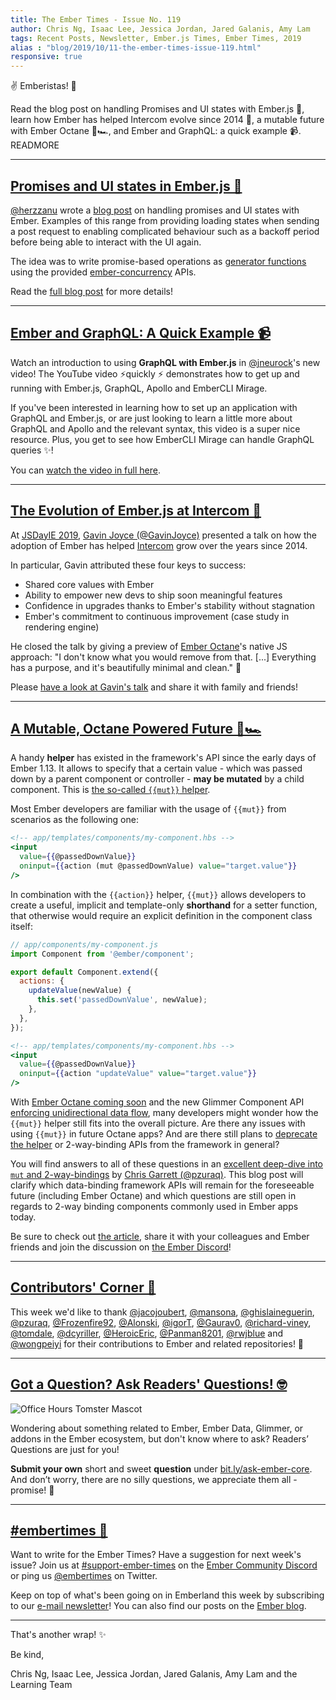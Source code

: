 ```yaml
---
title: The Ember Times - Issue No. 119
author: Chris Ng, Isaac Lee, Jessica Jordan, Jared Galanis, Amy Lam
tags: Recent Posts, Newsletter, Ember.js Times, Ember Times, 2019
alias : "blog/2019/10/11-the-ember-times-issue-119.html"
responsive: true
---
```


✌️ Emberistas! 🐹

Read the blog post on handling Promises and UI states with Ember.js 🔄,
learn how Ember has helped Intercom evolve since 2014 📖,
a mutable future with Ember Octane 🐹🏎,
and Ember and GraphQL: a quick example 📹.
READMORE

---

## [Promises and UI states in Ember.js 🔄](https://embersteps.com/promises-and-ui-states-in-ember-js/)

[@herzzanu](https://github.com/herzzanu) wrote a [blog post](https://embersteps.com/promises-and-ui-states-in-ember-js/) on handling promises and UI states with Ember. Examples of this range from providing loading states when sending a post request to enabling complicated behaviour such as a backoff period before being able to interact with the UI again.

The idea was to write promise-based operations as [generator functions](https://developer.mozilla.org/en-US/docs/Web/JavaScript/Reference/Statements/function*) using the provided [ember-concurrency](http://ember-concurrency.com) APIs.

Read the [full blog post](https://embersteps.com/promises-and-ui-states-in-ember-js/) for more details!

---

## [Ember and GraphQL: A Quick Example 📹](https://www.youtube.com/watch?v=YxRvXgDIHW8)

Watch an introduction to using **GraphQL with Ember.js** in [@jneurock](https://github.com/jneurock)'s new video! The YouTube video ⚡️quickly ⚡️ demonstrates how to get up and running with Ember.js, GraphQL, Apollo and EmberCLI Mirage.

<!--alex ignore just-->
If you've been interested in learning how to set up an application with GraphQL and Ember.js, or are just looking to learn a little more about GraphQL and Apollo and the relevant syntax, this video is a super nice resource. Plus, you get to see how EmberCLI Mirage can handle GraphQL queries ✨!

You can [watch the video in full here](https://www.youtube.com/watch?v=YxRvXgDIHW8).

---

## [The Evolution of Ember.js at Intercom 📖](https://www.youtube.com/watch?v=NoCxHTxpmSQ)

At [JSDayIE 2019](https://www.jsday.org/), [Gavin Joyce (@GavinJoyce)](https://github.com/GavinJoyce) presented a talk on how the adoption of Ember has helped [Intercom](https://www.intercom.com/) grow over the years since 2014.

In particular, Gavin attributed these four keys to success:

- Shared core values with Ember
- Ability to empower new devs to ship soon meaningful features
- Confidence in upgrades thanks to Ember's stability without stagnation
- Ember's commitment to continuous improvement (case study in rendering engine)

He closed the talk by giving a preview of [Ember Octane](https://emberjs.com/editions/octane)'s native JS approach: "I don't know what you would remove from that. [...] Everything has a purpose, and it's beautifully minimal and clean." 💙

Please [have a look at Gavin's talk](https://www.youtube.com/watch?v=NoCxHTxpmSQ) and share it with family and friends!

---

## [A Mutable, Octane Powered Future 🐹🏎](https://www.pzuraq.com/on-mut-and-2-way-binding/)

A handy **helper** has existed in the framework's API since the early days of Ember 1.13. It allows to specify that a certain value - which was passed down by a parent component or controller - **may be mutated** by a child component. This is [the so-called `{{mut}}` helper](https://api.emberjs.com/ember/release/classes/Ember.Templates.helpers/methods/mut?anchor=mut).

Most Ember developers are familiar with the usage of `{{mut}}` from scenarios as the following one:

```handlebars
<!-- app/templates/components/my-component.hbs -->
<input
  value={{@passedDownValue}}
  oninput={{action (mut @passedDownValue) value="target.value"}}
/>
```

In combination with the `{{action}}` helper, `{{mut}}` allows developers to create a useful, implicit and template-only **shorthand** for a setter function, that otherwise would require an explicit definition in the component class itself:


```js
// app/components/my-component.js
import Component from '@ember/component';

export default Component.extend({
  actions: {
    updateValue(newValue) {
      this.set('passedDownValue', newValue);
    },
  },
});
```

```handlebars
<!-- app/templates/components/my-component.hbs -->
<input
  value={{@passedDownValue}}
  oninput={{action "updateValue" value="target.value"}}
/>
```

With [Ember Octane coming soon](https://blog.emberjs.com/2019/08/15/octane-release-plan.html) and the new Glimmer Component API [enforcing unidirectional data flow](https://blog.emberjs.com/2019/03/14/coming-soon-in-ember-octane-part-5.html), many developers might wonder how the `{{mut}}` helper still fits into the overall picture. Are there any issues with using `{{mut}}` in future Octane apps? And are there still plans to [deprecate the helper](https://github.com/emberjs/rfcs/issues/538) or 2-way-binding APIs from the framework in general?

<!--alex ignore remain-->
You will find answers to all of these questions in an [excellent deep-dive into `mut` and 2-way-bindings](https://www.pzuraq.com/on-mut-and-2-way-binding/) by [Chris Garrett (@pzuraq)](https://github.com/pzuraq). This blog post will clarify which data-binding framework APIs will remain for the foreseeable future (including Ember Octane) and which questions are still open in regards to 2-way binding components commonly used in Ember apps today.

Be sure to check out [the article](https://www.pzuraq.com/on-mut-and-2-way-binding/), share it with your colleagues and Ember friends and join the discussion on [the Ember Discord](https://discordapp.com/invite/zT3asNS)!

---

## [Contributors' Corner 👏](https://guides.emberjs.com/release/contributing/repositories/)

<p>This week we'd like to thank <a href="https://github.com/jacojoubert" target="gh-user">@jacojoubert</a>, <a href="https://github.com/mansona" target="gh-user">@mansona</a>, <a href="https://github.com/ghislaineguerin" target="gh-user">@ghislaineguerin</a>, <a href="https://github.com/pzuraq" target="gh-user">@pzuraq</a>, <a href="https://github.com/Frozenfire92" target="gh-user">@Frozenfire92</a>, <a href="https://github.com/Alonski" target="gh-user">@Alonski</a>, <a href="https://github.com/igorT" target="gh-user">@igorT</a>, <a href="https://github.com/Gaurav0" target="gh-user">@Gaurav0</a>, <a href="https://github.com/richard-viney" target="gh-user">@richard-viney</a>, <a href="https://github.com/tomdale" target="gh-user">@tomdale</a>, <a href="https://github.com/dcyriller" target="gh-user">@dcyriller</a>, <a href="https://github.com/HeroicEric" target="gh-user">@HeroicEric</a>, <a href="https://github.com/Panman8201" target="gh-user">@Panman8201</a>, <a href="https://github.com/rwjblue" target="gh-user">@rwjblue</a> and <a href="https://github.com/wongpeiyi" target="gh-user">@wongpeiyi</a>  for their contributions to Ember and related repositories! 💖</p>

---

## [Got a Question? Ask Readers' Questions! 🤓](https://docs.google.com/forms/d/e/1FAIpQLScqu7Lw_9cIkRtAiXKitgkAo4xX_pV1pdCfMJgIr6Py1V-9Og/viewform)

<div class="blog-row">
  <img class="float-right small transparent padded" alt="Office Hours Tomster Mascot" title="Readers' Questions" src="/images/tomsters/officehours.png" />

  <p>Wondering about something related to Ember, Ember Data, Glimmer, or addons in the Ember ecosystem, but don't know where to ask? Readers’ Questions are just for you!</p>

  <p><strong>Submit your own</strong> short and sweet <strong>question</strong> under <a href="https://bit.ly/ask-ember-core" target="rq">bit.ly/ask-ember-core</a>. And don’t worry, there are no silly questions, we appreciate them all - promise! 🤞</p>
</div>

---

## [#embertimes 📰](https://blog.emberjs.com/tags/newsletter.html)

Want to write for the Ember Times? Have a suggestion for next week's issue? Join us at [#support-ember-times](https://discordapp.com/channels/480462759797063690/485450546887786506) on the [Ember Community Discord](https://discordapp.com/invite/zT3asNS) or ping us [@embertimes](https://twitter.com/embertimes) on Twitter.

Keep on top of what's been going on in Emberland this week by subscribing to our [e-mail newsletter](https://the-emberjs-times.ongoodbits.com/)! You can also find our posts on the [Ember blog](https://emberjs.com/blog/tags/newsletter.html).

---

That's another wrap! ✨

Be kind,

Chris Ng, Isaac Lee, Jessica Jordan, Jared Galanis, Amy Lam and the Learning Team
